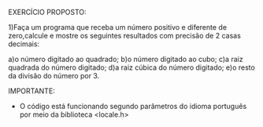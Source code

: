 EXERCÍCIO PROPOSTO:

1)Faça um programa que receba um número positivo
e diferente de zero,calcule e mostre os seguintes
resultados com precisão de 2 casas decimais:

a)o número digitado ao quadrado;
b)o número digitado ao cubo;
c)a raiz quadrada do número digitado;
d)a raiz cúbica do número digitado;
e)o resto da divisão do número por 3.

IMPORTANTE:

- O código está funcionando segundo parâmetros do 
idioma português por meio da biblioteca <locale.h>
